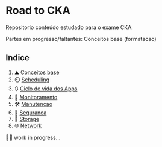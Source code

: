 # Road to CKA
Repositorio conteúdo estudado para o exame CKA.  
  
Partes em progresso/faltantes: Conceitos base (formatacao)
  
## Indice
1. ⛰️ [Conceitos base](https://github.com/rafaelDev0ps/road-to-cka/tree/main/Core%20Concepts)
1. ⏲️ [Scheduling](https://github.com/rafaelDev0ps/road-to-cka/tree/main/Scheduling)
1. 🔃 [Ciclo de vida dos Apps](https://github.com/rafaelDev0ps/road-to-cka/tree/main/Application%20Lifecycle%20Management)
1. 👀 [Monitoramento](https://github.com/rafaelDev0ps/road-to-cka/tree/main/Monitoramento)
1. 🛠️ [Manutencao](https://github.com/rafaelDev0ps/road-to-cka/tree/main/Manutencao)
1. 🔐 [Seguranca](https://github.com/rafaelDev0ps/road-to-cka/tree/main/Seguranca)
1. 💾 [Storage](https://github.com/rafaelDev0ps/road-to-cka/tree/main/Storage)  
1. 🌐 [Network](https://github.com/rafaelDev0ps/road-to-cka/tree/main/Networking) 

🧑‍💻 work in progress...
